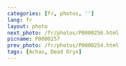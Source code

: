 ```yaml
---
categories: [fr, photos, '']
lang: fr
layout: photo
next_photo: /fr/photos/P0000256.html
picname: P0000257
prev_photo: /fr/photos/P0000254.html
tags: [Achas, Dead Oryx]
---
```

